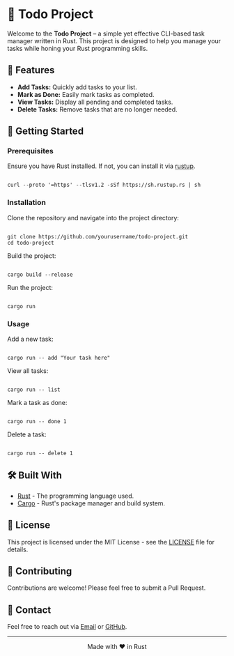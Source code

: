 <h1>📝 Todo Project</h1>

<p>Welcome to the <strong>Todo Project</strong> – a simple yet effective CLI-based task manager written in Rust. This project is designed to help you manage your tasks while honing your Rust programming skills.</p>

<h2>🌟 Features</h2>
<ul>
  <li><strong>Add Tasks:</strong> Quickly add tasks to your list.</li>
  <li><strong>Mark as Done:</strong> Easily mark tasks as completed.</li>
  <li><strong>View Tasks:</strong> Display all pending and completed tasks.</li>
  <li><strong>Delete Tasks:</strong> Remove tasks that are no longer needed.</li>
</ul>

<h2>🚀 Getting Started</h2>

<h3>Prerequisites</h3>
<p>Ensure you have Rust installed. If not, you can install it via <a href="https://rustup.rs/" target="_blank">rustup</a>.</p>
<pre><code>
curl --proto '=https' --tlsv1.2 -sSf https://sh.rustup.rs | sh
</code></pre>

<h3>Installation</h3>
<p>Clone the repository and navigate into the project directory:</p>
<pre><code>
git clone https://github.com/yourusername/todo-project.git
cd todo-project
</code></pre>

<p>Build the project:</p>
<pre><code>
cargo build --release
</code></pre>

<p>Run the project:</p>
<pre><code>
cargo run
</code></pre>

<h3>Usage</h3>

<p>Add a new task:</p>
<pre><code>
cargo run -- add "Your task here"
</code></pre>

<p>View all tasks:</p>
<pre><code>
cargo run -- list
</code></pre>

<p>Mark a task as done:</p>
<pre><code>
cargo run -- done 1
</code></pre>

<p>Delete a task:</p>
<pre><code>
cargo run -- delete 1
</code></pre>

<h2>🛠️ Built With</h2>
<ul>
  <li><a href="https://www.rust-lang.org/" target="_blank">Rust</a> - The programming language used.</li>
  <li><a href="https://doc.rust-lang.org/cargo/" target="_blank">Cargo</a> - Rust's package manager and build system.</li>
</ul>

<h2>📜 License</h2>
<p>This project is licensed under the MIT License - see the <a href="LICENSE">LICENSE</a> file for details.</p>

<h2>🤝 Contributing</h2>
<p>Contributions are welcome! Please feel free to submit a Pull Request.</p>

<h2>💬 Contact</h2>
<p>Feel free to reach out via <a href="mailto:your.email@example.com">Email</a> or <a href="https://github.com/yourusername" target="_blank">GitHub</a>.</p>

<hr>

<p align="center">
  Made with ❤️ in Rust
</p>

